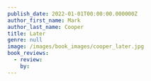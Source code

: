 ```yaml
---
publish_date: 2022-01-01T00:00:00.000000Z
author_first_name: Mark
author_last_name: Cooper
title: Later
genre: null
image: /images/book_images/cooper_later.jpg
book_reviews:
  - review: 
    by: 
---
```

